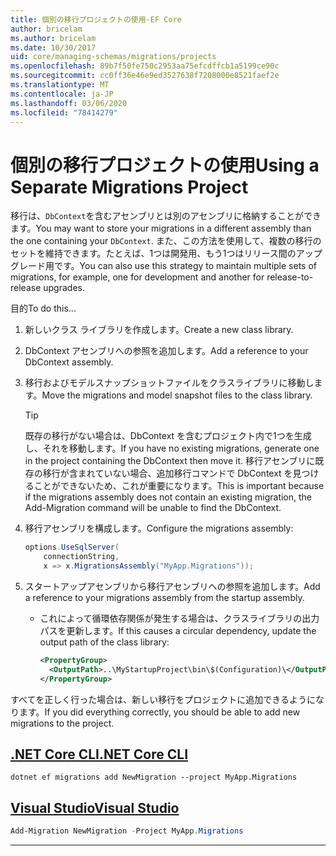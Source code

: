 ```yaml
---
title: 個別の移行プロジェクトの使用-EF Core
author: bricelam
ms.author: bricelam
ms.date: 10/30/2017
uid: core/managing-schemas/migrations/projects
ms.openlocfilehash: 89b7f50fe750c2953aa75efcdffcb1a5199ce90c
ms.sourcegitcommit: cc0ff36e46e9ed3527638f7208000e8521faef2e
ms.translationtype: MT
ms.contentlocale: ja-JP
ms.lasthandoff: 03/06/2020
ms.locfileid: "78414279"
---
```

# <a name="using-a-separate-migrations-project"></a><span data-ttu-id="68501-102">個別の移行プロジェクトの使用</span><span class="sxs-lookup"><span data-stu-id="68501-102">Using a Separate Migrations Project</span></span>

<span data-ttu-id="68501-103">移行は、`DbContext`を含むアセンブリとは別のアセンブリに格納することができます。</span><span class="sxs-lookup"><span data-stu-id="68501-103">You may want to store your migrations in a different assembly than the one containing your `DbContext`.</span></span> <span data-ttu-id="68501-104">また、この方法を使用して、複数の移行のセットを維持できます。たとえば、1つは開発用、もう1つはリリース間のアップグレード用です。</span><span class="sxs-lookup"><span data-stu-id="68501-104">You can also use this strategy to maintain multiple sets of migrations, for example, one for development and another for release-to-release upgrades.</span></span>

<span data-ttu-id="68501-105">目的</span><span class="sxs-lookup"><span data-stu-id="68501-105">To do this...</span></span>

1. <span data-ttu-id="68501-106">新しいクラス ライブラリを作成します。</span><span class="sxs-lookup"><span data-stu-id="68501-106">Create a new class library.</span></span>

2. <span data-ttu-id="68501-107">DbContext アセンブリへの参照を追加します。</span><span class="sxs-lookup"><span data-stu-id="68501-107">Add a reference to your DbContext assembly.</span></span>

3. <span data-ttu-id="68501-108">移行およびモデルスナップショットファイルをクラスライブラリに移動します。</span><span class="sxs-lookup"><span data-stu-id="68501-108">Move the migrations and model snapshot files to the class library.</span></span>
   > [!TIP]
   > <span data-ttu-id="68501-109">既存の移行がない場合は、DbContext を含むプロジェクト内で1つを生成し、それを移動します。</span><span class="sxs-lookup"><span data-stu-id="68501-109">If you have no existing migrations, generate one in the project containing the DbContext then move it.</span></span>
   > <span data-ttu-id="68501-110">移行アセンブリに既存の移行が含まれていない場合、追加移行コマンドで DbContext を見つけることができないため、これが重要になります。</span><span class="sxs-lookup"><span data-stu-id="68501-110">This is important because if the migrations assembly does not contain an existing migration, the Add-Migration command will be unable to find the DbContext.</span></span>

4. <span data-ttu-id="68501-111">移行アセンブリを構成します。</span><span class="sxs-lookup"><span data-stu-id="68501-111">Configure the migrations assembly:</span></span>

   ``` csharp
   options.UseSqlServer(
       connectionString,
       x => x.MigrationsAssembly("MyApp.Migrations"));
   ```

5. <span data-ttu-id="68501-112">スタートアップアセンブリから移行アセンブリへの参照を追加します。</span><span class="sxs-lookup"><span data-stu-id="68501-112">Add a reference to your migrations assembly from the startup assembly.</span></span>
   * <span data-ttu-id="68501-113">これによって循環依存関係が発生する場合は、クラスライブラリの出力パスを更新します。</span><span class="sxs-lookup"><span data-stu-id="68501-113">If this causes a circular dependency, update the output path of the class library:</span></span>

     ``` xml
     <PropertyGroup>
       <OutputPath>..\MyStartupProject\bin\$(Configuration)\</OutputPath>
     </PropertyGroup>
     ```

<span data-ttu-id="68501-114">すべてを正しく行った場合は、新しい移行をプロジェクトに追加できるようになります。</span><span class="sxs-lookup"><span data-stu-id="68501-114">If you did everything correctly, you should be able to add new migrations to the project.</span></span>

## <a name="net-core-cli"></a>[<span data-ttu-id="68501-115">.NET Core CLI</span><span class="sxs-lookup"><span data-stu-id="68501-115">.NET Core CLI</span></span>](#tab/dotnet-core-cli)

```dotnetcli
dotnet ef migrations add NewMigration --project MyApp.Migrations
```

## <a name="visual-studio"></a>[<span data-ttu-id="68501-116">Visual Studio</span><span class="sxs-lookup"><span data-stu-id="68501-116">Visual Studio</span></span>](#tab/vs)

``` powershell
Add-Migration NewMigration -Project MyApp.Migrations
```

***
